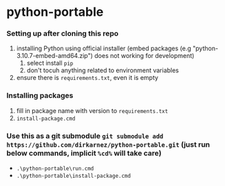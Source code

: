 python-portable
===============
### Setting up after cloning this repo
1. installing Python using official installer (embed packages (e.g "python-3.10.7-embed-amd64.zip") does not working for development)
   1. select install `pip`
   2. don't tocuh anything related to environment variables
2. ensure there is `requirements.txt`, even it is empty

### Installing packages
1. fill in package name with version to `requirements.txt`
2. `install-package.cmd`

### Use this as a git submodule `git submodule add https://github.com/dirkarnez/python-portable.git` (just run below commands, implicit `%cd%` will take care)
- `.\python-portable\run.cmd`
- `.\python-portable\install-package.cmd`
